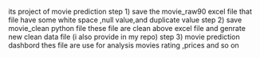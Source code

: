its project of movie prediction 
step 1) save the movie_raw90 excel file that file have some white space ,null value,and duplicate value
step 2) save movie_clean python file these file are clean above excel file and genrate new clean data file (i also provide in my repo)
step 3) movie prediction dashbord thes file are use for analysis movies rating ,prices and so on
